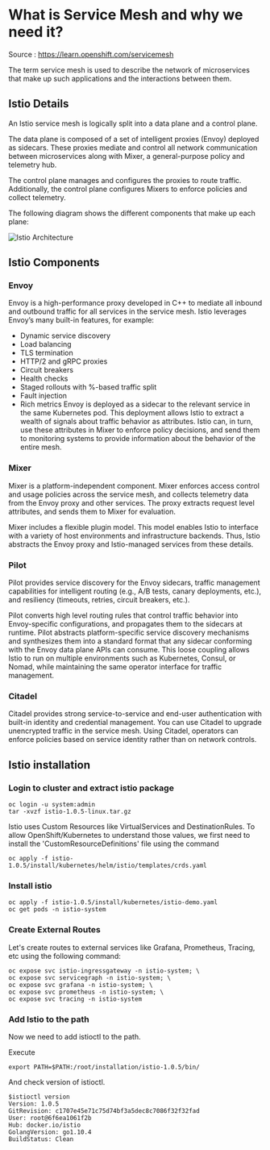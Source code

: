 # What is Service Mesh and why we need it?
Source : https://learn.openshift.com/servicemesh

The term service mesh is used to describe the network of microservices that make up such applications and the interactions between them.

## Istio Details
An Istio service mesh is logically split into a data plane and a control plane.

The data plane is composed of a set of intelligent proxies (Envoy) deployed as sidecars. These proxies mediate and control all network communication between microservices along with Mixer, a general-purpose policy and telemetry hub.

The control plane manages and configures the proxies to route traffic. Additionally, the control plane configures Mixers to enforce policies and collect telemetry.

The following diagram shows the different components that make up each plane:

![Istio Architecture](images/openshift-istio-arch.png)

## Istio Components
### Envoy
Envoy is a high-performance proxy developed in C++ to mediate all inbound and outbound traffic for all services in the service mesh. Istio leverages Envoy’s many built-in features, for example:

- Dynamic service discovery
- Load balancing
- TLS termination
- HTTP/2 and gRPC proxies
- Circuit breakers
- Health checks
- Staged rollouts with %-based traffic split
- Fault injection
- Rich metrics
Envoy is deployed as a sidecar to the relevant service in the same Kubernetes pod. This deployment allows Istio to extract a wealth of signals about traffic behavior as attributes. Istio can, in turn, use these attributes in Mixer to enforce policy decisions, and send them to monitoring systems to provide information about the behavior of the entire mesh.

### Mixer
Mixer is a platform-independent component. Mixer enforces access control and usage policies across the service mesh, and collects telemetry data from the Envoy proxy and other services. The proxy extracts request level attributes, and sends them to Mixer for evaluation.

Mixer includes a flexible plugin model. This model enables Istio to interface with a variety of host environments and infrastructure backends. Thus, Istio abstracts the Envoy proxy and Istio-managed services from these details.

### Pilot
Pilot provides service discovery for the Envoy sidecars, traffic management capabilities for intelligent routing (e.g., A/B tests, canary deployments, etc.), and resiliency (timeouts, retries, circuit breakers, etc.).

Pilot converts high level routing rules that control traffic behavior into Envoy-specific configurations, and propagates them to the sidecars at runtime. Pilot abstracts platform-specific service discovery mechanisms and synthesizes them into a standard format that any sidecar conforming with the Envoy data plane APIs can consume. This loose coupling allows Istio to run on multiple environments such as Kubernetes, Consul, or Nomad, while maintaining the same operator interface for traffic management.

### Citadel
Citadel provides strong service-to-service and end-user authentication with built-in identity and credential management. You can use Citadel to upgrade unencrypted traffic in the service mesh. Using Citadel, operators can enforce policies based on service identity rather than on network controls.

## Istio installation
### Login to cluster and extract istio package
```
oc login -u system:admin
tar -xvzf istio-1.0.5-linux.tar.gz
```
Istio uses Custom Resources like VirtualServices and DestinationRules. To allow OpenShift/Kubernetes to understand those values, we first need to install the 'CustomResourceDefinitions' file using the command 
```
oc apply -f istio-1.0.5/install/kubernetes/helm/istio/templates/crds.yaml
```
### Install istio
```
oc apply -f istio-1.0.5/install/kubernetes/istio-demo.yaml
oc get pods -n istio-system
```

### Create External Routes

Let's create routes to external services like Grafana, Prometheus, Tracing, etc using the following command:
```
oc expose svc istio-ingressgateway -n istio-system; \
oc expose svc servicegraph -n istio-system; \
oc expose svc grafana -n istio-system; \
oc expose svc prometheus -n istio-system; \
oc expose svc tracing -n istio-system
```

### Add Istio to the path
Now we need to add istioctl to the path.

Execute 
```
export PATH=$PATH:/root/installation/istio-1.0.5/bin/
```
And check version of istioctl.
```
$istioctl version
Version: 1.0.5
GitRevision: c1707e45e71c75d74bf3a5dec8c7086f32f32fad
User: root@6f6ea1061f2b
Hub: docker.io/istio
GolangVersion: go1.10.4
BuildStatus: Clean
```
